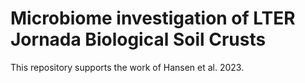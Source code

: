 Microbiome investigation of LTER Jornada Biological Soil Crusts
===

This repository supports the work of Hansen et al. 2023. 

